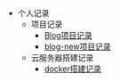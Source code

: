<!-- _sidebar.md 侧边栏 -->

* 个人记录
  * 项目记录
    * [Blog项目记录](/ProjectDocs/个人记录/项目记录/Blog项目记录.md) <!--注意这里是相对路径-->
    * [blog-new项目记录](/ProjectDocs/个人记录/项目记录/blog-new项目记录.md) <!--注意这里是相对路径-->
  * 云服务器搭建记录
    * [docker搭建记录](/ProjectDocs/个人记录/云服务器搭建记录/docker搭建记录.md)



